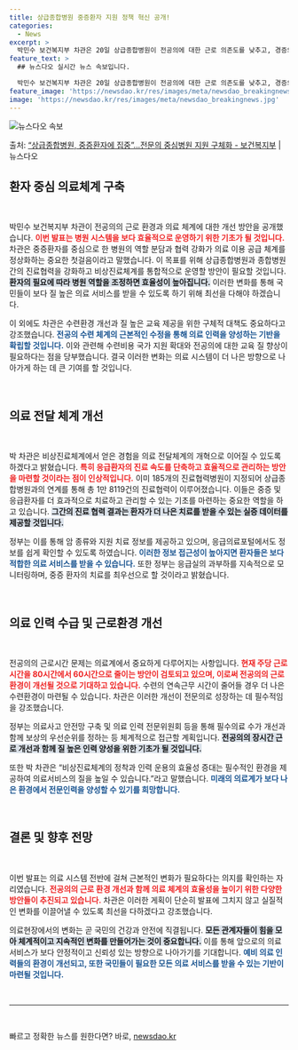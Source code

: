 ```yaml
---
title: 상급종합병원 중증환자 지원 정책 혁신 공개!
categories:
  - News
excerpt: >
  박민수 보건복지부 차관은 20일 상급종합병원이 전공의에 대한 근로 의존도를 낮추고, 경증외래검사를 대폭 줄이…
feature_text: >
  ## 뉴스다오 실시간 뉴스 속보입니다.

  박민수 보건복지부 차관은 20일 상급종합병원이 전공의에 대한 근로 의존도를 낮추고, 경증외래검사를 대폭 줄이…
feature_image: 'https://newsdao.kr/res/images/meta/newsdao_breakingnews.jpg'
image: 'https://newsdao.kr/res/images/meta/newsdao_breakingnews.jpg'
---
```


![뉴스다오 속보](https://newsdao.kr/res/images/meta/newsdao_breakingnews.jpg)

<p>출처: <a href="https://newsdao.kr/3850" rel="dofollow">“상급종합병원, 중증환자에 집중”…전문의 중심병원 지원 구체화 - 보건복지부</a> | 뉴스다오</p>

<h2 data-ke-size="size26">환자 중심 의료체계 구축</h2>

<p data-ke-size="size16">&nbsp;</p>

박민수 보건복지부 차관이 전공의의 근로 환경과 의료 체계에 대한 개선 방안을 공개했습니다. <b><span style="color: #ee2323;">이번 발표는 병원 시스템을 보다 효율적으로 운영하기 위한 기초가 될 것입니다.</span></b> 차관은 중증환자를 중심으로 한 병원의 역할 분담과 협력 강화가 의료 이용 공급 체계를 정상화하는 중요한 첫걸음이라고 말했습니다. 이 목표를 위해 상급종합병원과 종합병원 간의 진료협력을 강화하고 비상진료체계를 통합적으로 운영할 방안이 필요할 것입니다. <b><span style="background-color: #21538527;">환자의 필요에 따라 병원 역할을 조정하면 효율성이 높아집니다.</span></b> 이러한 변화를 통해 국민들이 보다 질 높은 의료 서비스를 받을 수 있도록 하기 위해 최선을 다해야 하겠습니다.

이 외에도 차관은 수련환경 개선과 질 높은 교육 제공을 위한 구체적 대책도 중요하다고 강조했습니다. <b><span style="color: #1a5490;">전공의 수련 체계의 근본적인 수정을 통해 의료 인력을 양성하는 기반을 확립할 것입니다.</span></b> 이와 관련해 수련비용 국가 지원 확대와 전공의에 대한 교육 질 향상이 필요하다는 점을 당부했습니다. 결국 이러한 변화는 의료 시스템이 더 나은 방향으로 나아가게 하는 데 큰 기여를 할 것입니다.

<p data-ke-size="size16">&nbsp;</p>

<h2 data-ke-size="size26">의료 전달 체계 개선</h2>

<p data-ke-size="size16">&nbsp;</p>

박 차관은 비상진료체계에서 얻은 경험을 의료 전달체계의 개혁으로 이어질 수 있도록 하겠다고 밝혔습니다. <b><span style="color: #ee2323;">특히 응급환자의 진료 속도를 단축하고 효율적으로 관리하는 방안을 마련할 것이라는 점이 인상적입니다.</span></b> 이미 185개의 진료협력병원이 지정되어 상급종합병원과의 연계를 통해 총 1만 8119건의 진료협력이 이루어졌습니다. 이들은 중증 및 응급환자를 더 효과적으로 치료하고 관리할 수 있는 기초를 마련하는 중요한 역할을 하고 있습니다. <b><span style="background-color: #21538527;">그간의 진료 협력 결과는 환자가 더 나은 치료를 받을 수 있는 실증 데이터를 제공할 것입니다.</span></b> 

정부는 이를 통해 암 종류와 지원 치료 정보를 제공하고 있으며, 응급의료포털에서도 정보를 쉽게 확인할 수 있도록 하였습니다. <b><span style="color: #1a5490;">이러한 정보 접근성이 높아지면 환자들은 보다 적합한 의료 서비스를 받을 수 있습니다.</span></b> 또한 정부는 응급실의 과부하를 지속적으로 모니터링하며, 중증 환자의 치료를 최우선으로 할 것이라고 밝혔습니다. 

<p data-ke-size="size16">&nbsp;</p>

<h2 data-ke-size="size26">의료 인력 수급 및 근로환경 개선</h2>

<p data-ke-size="size16">&nbsp;</p>

전공의의 근로시간 문제는 의료계에서 중요하게 다루어지는 사항입니다. <b><span style="color: #ee2323;">현재 주당 근로시간을 80시간에서 60시간으로 줄이는 방안이 검토되고 있으며, 이로써 전공의의 근로 환경이 개선될 것으로 기대하고 있습니다.</span></b> 수련의 연속근무 시간이 줄어들 경우 더 나은 수련환경이 마련될 수 있습니다. 차관은 이러한 개선이 전문의로 성장하는 데 필수적임을 강조했습니다. 

정부는 의료사고 안전망 구축 및 의료 인력 전문위원회 등을 통해 필수의료 수가 개선과 함께 보상의 우선순위를 정하는 등 체계적으로 접근할 계획입니다. <b><span style="background-color: #21538527;">전공의의 장시간 근로 개선과 함께 질 높은 인력 양성을 위한 기초가 될 것입니다.</span></b> 

또한 박 차관은 “비상진료체계의 정착과 인력 운용의 효율성 증대는 필수적인 환경을 제공하여 의료서비스의 질을 높일 수 있습니다.”라고 말했습니다. <b><span style="color: #1a5490;">미래의 의료계가 보다 나은 환경에서 전문인력을 양성할 수 있기를 희망합니다.</span></b>

<p data-ke-size="size16">&nbsp;</p>

<h2 data-ke-size="size26">결론 및 향후 전망</h2>

<p data-ke-size="size16">&nbsp;</p>

이번 발표는 의료 시스템 전반에 걸쳐 근본적인 변화가 필요하다는 의지를 확인하는 자리였습니다. <b><span style="color: #ee2323;">전공의의 근로 환경 개선과 함께 의료 체계의 효율성을 높이기 위한 다양한 방안들이 추진되고 있습니다.</span></b> 차관은 이러한 게획이 단순히 발표에 그치지 않고 실질적인 변화를 이끌어낼 수 있도록 최선을 다하겠다고 강조했습니다. 

의료현장에서의 변화는 곧 국민의 건강과 안전에 직결됩니다. <b><span style="background-color: #21538527;">모든 관계자들이 힘을 모아 체계적이고 지속적인 변화를 만들어가는 것이 중요합니다.</span></b> 이를 통해 앞으로의 의료 서비스가 보다 안정적이고 신뢰성 있는 방향으로 나아가기를 기대합니다. <b><span style="color: #1a5490;">예비 의료 인력들의 환경이 개선되고, 또한 국민들이 필요한 모든 의료 서비스를 받을 수 있는 기반이 마련될 것입니다.</span></b> 

<p data-ke-size="size16">&nbsp;</p>

<hr />

<p data-ke-size="size16">&nbsp;</p>
 

빠르고 정확한 뉴스를 원한다면? 바로, <a href="https://newsdao.kr" rel="dofollow">newsdao.kr</a>


